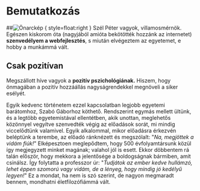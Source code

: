# Bemutatkozás

##![Önarckép](http://m.c.lnkd.licdn.com/media/p/4/000/14d/022/2fc56df.jpg) { style=float:right }
Szél Péter vagyok, villamosmérnök. Egészen kiskorom óta (nagyjából amióta
bekötötték hozzánk az internetet) **szenvedélyem a webfejlesztés**, s
miután elvégeztem az egyetemet, e hobby a munkámmá vált.

## Csak pozitívan

Megszállott híve vagyok a **pozitív pszichológiának.** Hiszem, hogy
önmagában a pozitív hozzáállás nagyságrendekkel megnöveli a siker
esélyét.

Egyik kedvenc történetem ezzel kapcsolatban legjobb egyetemi barátomhoz,
Szabó Gáborhoz köthető. Rendszerint egymás mellett ültünk, és a legtöbb
egyetemistával ellentétben, akik unottan, meglehetős közönnyel vegyítve
szenvedték végig az előadások sorát, mi mindig viccelődtünk valamivel.
Egyik alkalommal, mikor előadásra érkezvén beléptünk a terembe, az
előadó ránknézett és megszólalt: "*Na, megjöttek a vidám fiúk!*"
Elképesztoen meglepődtem, hogy 500 évfolyamtársunk közül így megjegyzett
minket magának; valahol jól is esett. Ekkor döbbentem rá talán először,
hogy mekkora a jelentősége a boldogságnak bármiben, amit csinálsz. Így
folytatta a professzor úr: "*Tudjátok az ember kedve hullámzó, lehet
éppen szomorú vagy vidám, de a lényeg, hogy mindig jó kedélyű legyen!*"
Ez a mondat, ha nem is szó szerint, de nagyon megmaradt bennem,
mondhatni életfilozófiámmá vált.


